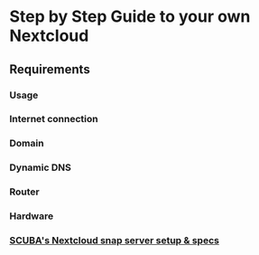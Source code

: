 # Step by Step Guide to your own Nextcloud

## Requirements
### Usage
### Internet connection
### Domain
### Dynamic DNS
### Router
### Hardware
### [SCUBA's Nextcloud snap server setup & specs](https://github.com/scubamuc/scubamuc.github.io)
